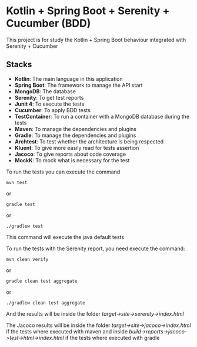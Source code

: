 # Kotlin + Spring Boot + Serenity + Cucumber (BDD)

This project is for study the Kotlin + Spring Boot behaviour integrated with Serenity + Cucumber

## Stacks
- **Kotlin**: The main language in this application
- **Spring Boot**: The framework to manage the API start
- **MongoDB**: The database
- **Serenity**: To get test reports
- **Junit 4**: To execute the tests
- **Cucumber**: To apply BDD tests
- **TestContainer**: To run a container with a MongoDB database during the tests
- **Maven**: To manage the dependencies and plugins 
- **Gradle**: To manage the dependencies and plugins
- **Archtest**: To test whether the architecture is being respected
- **Kluent**: To give more easily read for tests assertion
- **Jacoco**: To give reports about code coverage
- **MockK**: To mock what is necessary for the test


To run the tests you can execute the command
```shell script
mvn test
```
or
```shell script
gradle test
```
or
```shell script
./gradlew test
```
This command will execute the java default tests

To run the tests with the Serenity report, you need execute the command:
```shell script
mvn clean verify
```
or
```shell script
gradle clean test aggregate
```
or
```shell script
./gradlew clean test aggregate
```
And the results will be inside the folder *target->site->serenity->index.html*

The Jacoco results will be inside the folder *target->site->jacoco->index.html* if the tests where executed with maven and inside *build->reports->jacoco->test->html->index.html* if the tests where executed with gradle
